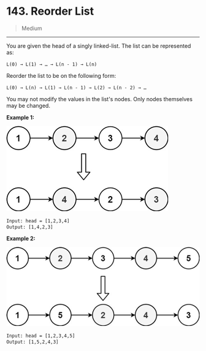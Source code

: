 # 143. Reorder List

> Medium

------

You are given the head of a singly linked-list. The list can be represented as:

```
L(0) → L(1) → … → L(n - 1) → L(n)
```

Reorder the list to be on the following form:

```
L(0) → L(n) → L(1) → L(n - 1) → L(2) → L(n - 2) → …
```

You may not modify the values in the list's nodes. Only nodes themselves may be changed.

**Example 1:**

![list-1](images/list-1.jpg)

```
Input: head = [1,2,3,4]
Output: [1,4,2,3]
```

**Example 2:**

![list-2](images/list-2.jpg)

```
Input: head = [1,2,3,4,5]
Output: [1,5,2,4,3]
```